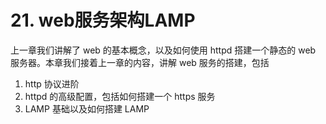 # 21. web服务架构LAMP
上一章我们讲解了 web 的基本概念，以及如何使用 httpd 搭建一个静态的 web 服务器。本章我们接着上一章的内容，讲解 web 服务的搭建，包括
1. http 协议进阶
2. httpd 的高级配置，包括如何搭建一个 https 服务
3. LAMP 基础以及如何搭建 LAMP
